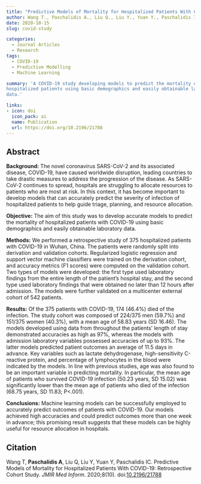```yaml
---
title: "Predictive Models of Mortality for Hospitalized Patients With COVID-19: Retrospective Cohort Study"
author: Wang T., Paschalidis A., Liu Q., Liu Y., Yuan Y., Paschalidis I. C.
date: 2020-10-15
slug: covid-study

categories:
  - Journal Articles
  - Research
tags:
  - COVID-19
  - Predictive Modelling
  - Machine Learning

summary: 'A COVID-19 study developing models to predict the mortality of
hospitalized patients using basic demographics and easily obtainable laboratory
data.'

links:
- icon: doi
  icon_pack: ai
  name: Publication
  url: https://doi.org/10.2196/21788
---
```


## Abstract

**Background:**
The novel coronavirus SARS-CoV-2 and its associated disease, COVID-19, have
caused worldwide disruption, leading countries to take drastic measures to
address the progression of the disease. As SARS-CoV-2 continues to spread,
hospitals are struggling to allocate resources to patients who are most at risk.
In this context, it has become important to develop models that can accurately
predict the severity of infection of hospitalized patients to help guide triage,
planning, and resource allocation.

**Objective:**
The aim of this study was to develop accurate models to predict the mortality of
hospitalized patients with COVID-19 using basic demographics and easily
obtainable laboratory data.

**Methods:**
We performed a retrospective study of 375 hospitalized patients with COVID-19 in
Wuhan, China. The patients were randomly split into derivation and validation
cohorts. Regularized logistic regression and support vector machine classifiers
were trained on the derivation cohort, and accuracy metrics (F1 scores) were
computed on the validation cohort. Two types of models were developed: the first
type used laboratory findings from the entire length of the patient’s hospital
stay, and the second type used laboratory findings that were obtained no later
than 12 hours after admission. The models were further validated on a
multicenter external cohort of 542 patients.

**Results:**
Of the 375 patients with COVID-19, 174 (46.4%) died of the infection. The study
cohort was composed of 224/375 men (59.7%) and 151/375 women (40.3%), with a
mean age of 58.83 years (SD 16.46). The models developed using data from
throughout the patients’ length of stay demonstrated accuracies as high as 97%,
whereas the models with admission laboratory variables possessed accuracies of
up to 93%. The latter models predicted patient outcomes an average of 11.5 days
in advance. Key variables such as lactate dehydrogenase, high-sensitivity
C-reactive protein, and percentage of lymphocytes in the blood were indicated by
the models. In line with previous studies, age was also found to be an important
variable in predicting mortality. In particular, the mean age of patients who
survived COVID-19 infection (50.23 years, SD 15.02) was significantly lower than
the mean age of patients who died of the infection (68.75 years, SD 11.83;
P<.001).

**Conclusions:**
Machine learning models can be successfully employed to accurately predict
outcomes of patients with COVID-19. Our models achieved high accuracies and
could predict outcomes more than one week in advance; this promising result
suggests that these models can be highly useful for resource allocation in
hospitals.

## Citation

Wang T, **Paschalidis A**, Liu Q, Liu Y, Yuan Y, Paschalidis IC. Predictive
Models of Mortality for Hospitalized Patients With COVID-19: Retrospective
Cohort Study. _JMIR Med Inform_. 2020;8(10).
doi:[10.2196/21788](https://doi.org/10.2196/21788)

<!---
```bibtex
@article{wang_predictive_2020,
	title = {Predictive {Models} of {Mortality} for {Hospitalized} {Patients} {With} {COVID}-19: {Retrospective} {Cohort} {Study}},
	volume = {8},
	issn = {2291-9694},
	shorttitle = {Predictive {Models} of {Mortality} for {Hospitalized} {Patients} {With} {COVID}-19},
	url = {https://www.ncbi.nlm.nih.gov/pmc/articles/PMC7572117/},
	doi = {10.2196/21788},
	number = {10},
	urldate = {2021-04-07},
	journal = {JMIR Medical Informatics},
	author = {Wang, Taiyao and Paschalidis, Aris and Liu, Quanying and Liu, Yingxia and Yuan, Ye and Paschalidis, Ioannis Ch},
	month = oct,
	year = {2020},
	pmid = {33055061},
	pmcid = {PMC7572117},
}
```
--->
